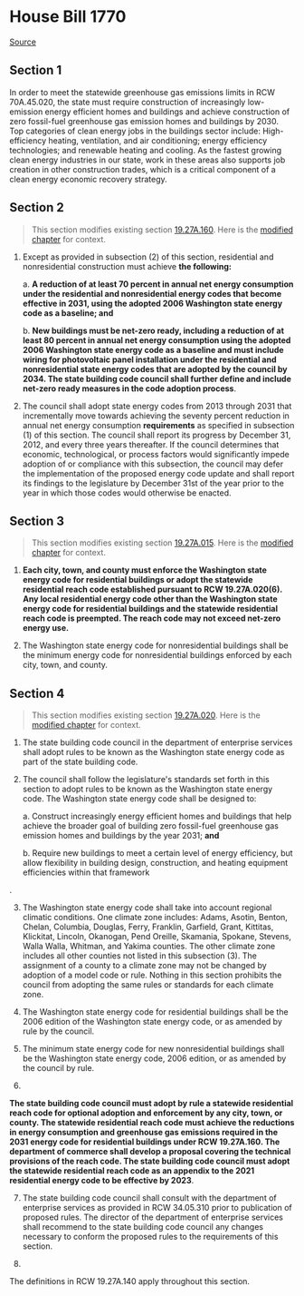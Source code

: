 # House Bill 1770

[Source](http://lawfilesext.leg.wa.gov/biennium/2021-22/Xml/Bills/House%20Bills/1770.xml)
## Section 1
In order to meet the statewide greenhouse gas emissions limits in RCW 70A.45.020, the state must require construction of increasingly low-emission energy efficient homes and buildings and achieve construction of zero fossil-fuel greenhouse gas emission homes and buildings by 2030. Top categories of clean energy jobs in the buildings sector include: High-efficiency heating, ventilation, and air conditioning; energy efficiency technologies; and renewable heating and cooling. As the fastest growing clean energy industries in our state, work in these areas also supports job creation in other construction trades, which is a critical component of a clean energy economic recovery strategy.


## Section 2
> This section modifies existing section [19.27A.160](/rcw/19_business_regulations—miscellaneous/19.027A_energy-related_building_standards.md). Here is the [modified chapter](rcw/19_business_regulations—miscellaneous/19.027A_energy-related_building_standards.md) for context.

1. Except as provided in subsection (2) of this section, residential and nonresidential construction  must achieve **the following:**

    a. **A reduction of at least 70 percent in annual net energy consumption under the residential and nonresidential energy codes that become effective in 2031, using the adopted 2006 Washington state energy code as a baseline; and**

    b. **New buildings must be net-zero ready, including a reduction of at least 80 percent in annual net energy consumption using the adopted 2006 Washington state energy code as a baseline and must include wiring for photovoltaic panel installation under the residential and nonresidential state energy codes that are adopted by the council by 2034. The state building code council shall further define and include net-zero ready measures in the code adoption process**.

2. The council shall adopt state energy codes from 2013 through 2031 that incrementally move towards achieving the seventy percent reduction in annual net energy consumption **requirements** as specified in subsection (1) of this section. The council shall report its progress by December 31, 2012, and every three years thereafter. If the council determines that economic, technological, or process factors would significantly impede adoption of or compliance with this subsection, the council may defer the implementation of the proposed energy code update and shall report its findings to the legislature by December 31st of the year prior to the year in which those codes would otherwise be enacted.


## Section 3
> This section modifies existing section [19.27A.015](/rcw/19_business_regulations—miscellaneous/19.027A_energy-related_building_standards.md). Here is the [modified chapter](rcw/19_business_regulations—miscellaneous/19.027A_energy-related_building_standards.md) for context.

1. **Each city, town, and county must enforce the Washington state energy code for residential buildings or adopt the statewide residential reach code established pursuant to RCW 19.27A.020(6). Any local residential energy code other than the Washington state energy code for residential buildings and the statewide residential reach code is preempted. The reach code may not exceed net-zero energy use.**

2. The Washington state energy code for nonresidential buildings shall be the minimum energy code for nonresidential buildings enforced by each city, town, and county.


## Section 4
> This section modifies existing section [19.27A.020](/rcw/19_business_regulations—miscellaneous/19.027A_energy-related_building_standards.md). Here is the [modified chapter](rcw/19_business_regulations—miscellaneous/19.027A_energy-related_building_standards.md) for context.

1. The state building code council in the department of enterprise services shall adopt rules to be known as the Washington state energy code as part of the state building code.

2. The council shall follow the legislature's standards set forth in this section to adopt rules to be known as the Washington state energy code. The Washington state energy code shall be designed to:

    a. Construct increasingly energy efficient homes and buildings that help achieve the broader goal of building zero fossil-fuel greenhouse gas emission homes and buildings by the year 2031; **and**

    b. Require new buildings to meet a certain level of energy efficiency, but allow flexibility in building design, construction, and heating equipment efficiencies within that framework

.

3. The Washington state energy code shall take into account regional climatic conditions. One climate zone includes: Adams, Asotin, Benton, Chelan, Columbia, Douglas, Ferry, Franklin, Garfield, Grant, Kittitas, Klickitat, Lincoln, Okanogan, Pend Oreille, Skamania, Spokane, Stevens, Walla Walla, Whitman, and Yakima counties. The other climate zone includes all other counties not listed in this subsection (3). The assignment of a county to a climate zone may not be changed by adoption of a model code or rule. Nothing in this section prohibits the council from adopting the same rules or standards for each climate zone.

4. The Washington state energy code for residential buildings shall be the 2006 edition of the Washington state energy code, or as amended by rule by the council.

5. The minimum state energy code for new nonresidential buildings shall be the Washington state energy code, 2006 edition, or as amended by the council by rule.

6.

**The state building code council must adopt by rule a statewide residential reach code for optional adoption and enforcement by any city, town, or county. The statewide residential reach code must achieve the reductions in energy consumption and greenhouse gas emissions required in the 2031 energy code for residential buildings under RCW 19.27A.160. The department of commerce shall develop a proposal covering the technical provisions of the reach code. The state building code council must adopt the statewide residential reach code as an appendix to the 2021 residential energy code to be effective by 2023**.

7. The state building code council shall consult with the department of enterprise services as provided in RCW 34.05.310 prior to publication of proposed rules. The director of the department of enterprise services shall recommend to the state building code council any changes necessary to conform the proposed rules to the requirements of this section.

8.

The definitions in RCW 19.27A.140 apply throughout this section.

